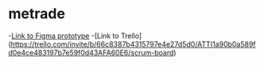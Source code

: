 # metrade
-[Link to Figma prototype](https://www.figma.com/proto/qhM67U0QZgtf3YCszOgs8s/Uni-E-com-Web?node-id=1679-171&node-type=CANVAS&t=M28RIFgxCSrgVHuw-1&scaling=min-zoom&content-scaling=fixed&page-id=0%3A1&starting-point-node-id=1679%3A171)
-[Link to Trello] (https://trello.com/invite/b/66c8387b4315797e4e27d5d0/ATTI1a90b0a589fd0e4ce483197b7e59f0d43AFA60E6/scrum-board)
